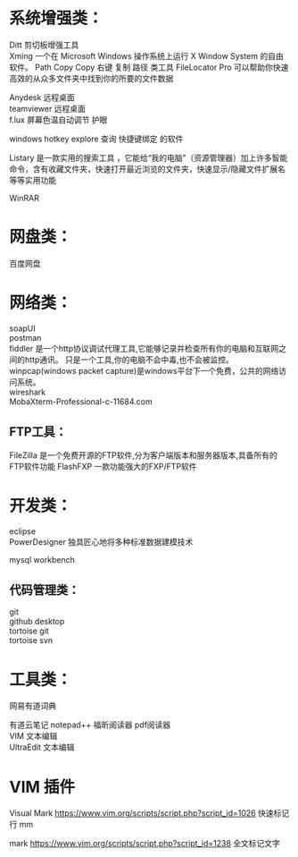 # 系统增强类：

Ditt 剪切板增强工具  
Xming 一个在 Microsoft Windows 操作系统上运行 X Window System 的自由软件。
Path Copy Copy  右键 复制 路径 类工具
FileLocator Pro 可以帮助你快速高效的从众多文件夹中找到你的所要的文件数据


Anydesk 	 远程桌面  
teamviewer 	远程桌面  
f.lux    屏幕色温自动调节 护眼  

windows hotkey explore  查询 快捷键绑定 的软件

Listary 是一款实用的搜索工具 ，它能给“我的电脑”（资源管理器）加上许多智能命令，含有收藏文件夹，快速打开最近浏览的文件夹，快速显示/隐藏文件扩展名等等实用功能

WinRAR 

# 网盘类：
百度网盘


# 网络类：
soapUI  
postman   
fiddler 是一个http协议调试代理工具,它能够记录并检查所有你的电脑和互联网之间的http通讯。 只是一个工具,你的电脑不会中毒,也不会被监控。
winpcap(windows packet capture)是windows平台下一个免费，公共的网络访问系统。  
wireshark     
MobaXterm-Professional-c-11684.com  



## FTP工具：
FileZilla  是一个免费开源的FTP软件,分为客户端版本和服务器版本,具备所有的FTP软件功能
FlashFXP  一款功能强大的FXP/FTP软件


# 开发类：
eclipse    
PowerDesigner 独具匠心地将多种标准数据建模技术  

mysql workbench  


## 代码管理类：
git  
github desktop  
tortoise git  
tortoise svn  

# 工具类：

网易有道词典

有道云笔记
notepad++ 
福昕阅读器 pdf阅读器  
VIM       文本编辑  
UltraEdit 文本编辑  

# VIM 插件

Visual Mark 
https://www.vim.org/scripts/script.php?script_id=1026
快速标记行 mm


mark   https://www.vim.org/scripts/script.php?script_id=1238
全文标记文字




